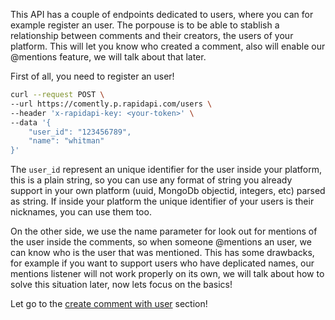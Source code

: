 This API has a couple of endpoints dedicated to users, where you can for example register an user. The porpouse is to be able to stablish a relationship between comments and their creators, the users of your platform. This will let you know who created a comment, also will enable our @mentions feature, we will talk about that later.

First of all, you need to register an user!

```bash
curl --request POST \
--url https://comently.p.rapidapi.com/users \
--header 'x-rapidapi-key: <your-token>' \
--data '{
    "user_id": "123456789",
    "name": "whitman"
}'
```

The `user_id` represent an unique identifier for the user inside your platform, this is a plain string, so you can use any format of string you already support in your own platform (uuid, MongoDb objectid, integers, etc) parsed as string. If inside your platform the unique identifier of your users is their nicknames, you can use them too. 

On the other side, we use the name parameter for look out for mentions of the user inside the comments, so when someone @mentions an user, we can know who is the user that was mentioned. This has some drawbacks, for example if you want to support users who have deplicated names, our mentions listener will not work properly on its own, we will talk about how to solve this situation later, now lets focus on the basics!

Let go to the [create comment with user](create-comment-with-user.md) section!
